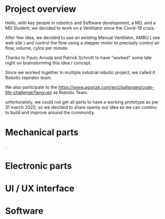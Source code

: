 # Project overview

Hello,
with key people in robotics and Software development, a MD, and a MD Student, we decided to work on a Ventilator since the Covid-19 crisis.

After few idea, we decided tu use an existing Manual Ventilator, AMBU ( see web site ) and control the flow using a stepper motor to precisely control air flow, volume, cylce per minute.

Thanks to Paulo Arruda and Patrick Schmitt to have "worked" some late night on brainstorming this idea / concept.

Since we worked together in multiple indutrial robotic project, we called it Robotic repirator team.

We also participate to the https://www.agorize.com/en/challenges/code-life-challenge?lang=en as Robotic Team.

unfortunately, we could not get all parts to have a working prototype as per 31 march 2020, so we decided to share openly our idea so we can continu to build and improve around the community.

# Mechanical parts

.

# Electronic parts

# UI / UX interface 

# Software 


